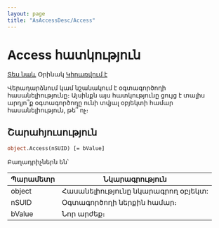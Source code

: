 ```yaml
---
layout: page
title: "AsAccessDesc/Access"
---
```


# Access հատկություն

[Տես նաև](../AsAccessDesc.md) Օրինակ [Կիրառվում է](../AsAccessDesc.md)

Վերադարձնում կամ նշանակում է օգտագործողի հասանելիությունը։ 
Այսինքն այս հատկությունը ցույց է տալիս արդյո՞ք օգտագործողը ունի տվյալ օբյեկտի համար հասանելիություն, թե՞ ոչ։ 

## Շարահյուսություն

```vb
object.Access(nSUID) [= bValue]
```

Բաղադրիչներն են՝

| Պարամետր | Նկարագրություն |
|--|--|
| object | Հասանելիությունը նկարագրող օբյեկտ: |
| nSUID | Օգտագործողի ներքին համար։ |
| bValue | Նոր արժեք։ |
